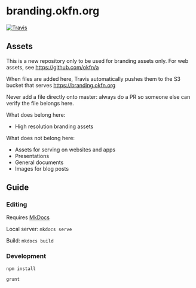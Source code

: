 # branding.okfn.org

[![Travis](https://img.shields.io/travis/okfn/branding/master.svg)](https://travis-ci.org/okfn/branding)

## Assets

This is a new repository only to be used for branding assets only. For web assets, see https://github.com/okfn/a

When files are added here, Travis automatically pushes them to the S3 bucket that serves https://branding.okfn.org

Never add a file directly onto master: always do a PR so someone else can verify the file belongs here.

What does belong here:

- High resolution branding assets

What does not belong here:

- Assets for serving on websites and apps
- Presentations
- General documents
- Images for blog posts

## Guide

### Editing

Requires [MkDocs](https://www.mkdocs.org/)

Local server: `mkdocs serve`

Build: `mkdocs build`

### Development

`npm install`

`grunt`
